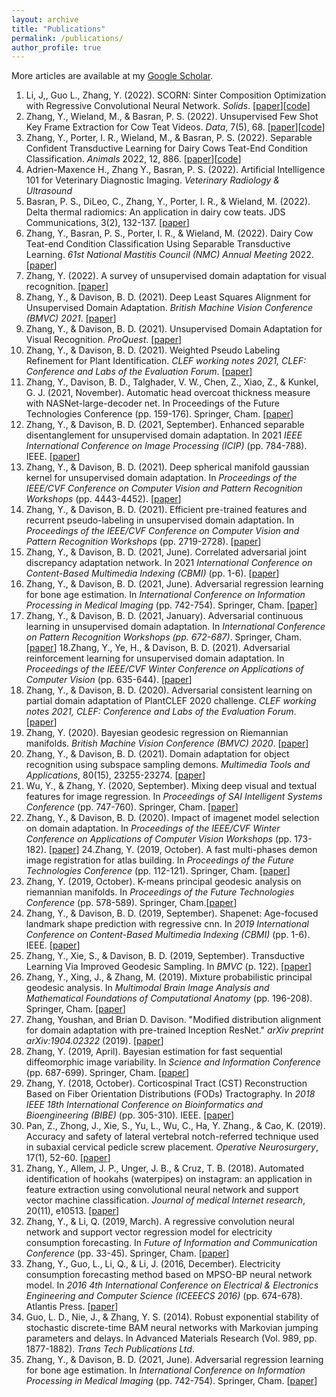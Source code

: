 ```yaml
---
layout: archive
title: "Publications"
permalink: /publications/
author_profile: true
---
```

More articles are available at my [Google Scholar](https://scholar.google.com/citations?user=47ItLM8AAAAJ&hl=en).

1. Li, J,, Guo L., Zhang, Y. (2022). SCORN: Sinter Composition Optimization with Regressive Convolutional Neural Network. <em>Solids</em>. \[[paper](https://github.com/YoushanZhang/YoushanZhang.github.io/blob/master/files/Unsupervised%20Few%20Shot%20Key%20Frame%20Extractionpdf)\]\[[code](https://github.com/YoushanZhang/SCORN)\]
2. Zhang, Y., Wieland, M., & Basran, P. S. (2022). Unsupervised Few Shot Key Frame Extraction for Cow Teat Videos. <em>Data</em>, 7(5), 68. \[[paper](https://github.com/YoushanZhang/YoushanZhang.github.io/blob/master/files/Unsupervised%20Few%20Shot%20Key%20Frame%20Extraction%20for%20Cow%20Teat%20Videos.pdf)\]\[[code](https://github.com/YoushanZhang/UFSKFE)\]
3. Zhang, Y., Porter, I. R., Wieland, M., & Basran, P. S. (2022). Separable Confident Transductive Learning for Dairy Cows Teat-End Condition Classification. <em>Animals</em> 2022, 12, 886. \[[paper](https://github.com/YoushanZhang/YoushanZhang.github.io/blob/master/files/Separable%20Confident%20Transductive%20Learning%20for%20Dairy%20Cows.pdf)\]\[[code](https://github.com/YoushanZhang/SCTL)\]
4. Adrien-Maxence H., Zhang Y., Basran, P. S. (2022). Artificial Intelligence 101 for Veterinary Diagnostic Imaging. <em>Veterinary Radiology & Ultrasound</em>
5. Basran, P. S., DiLeo, C., Zhang, Y., Porter, I. R., & Wieland, M. (2022). Delta thermal radiomics: An application in dairy cow teats. JDS Communications, 3(2), 132-137. \[[paper](https://github.com/YoushanZhang/YoushanZhang.github.io/blob/master/files/Delta%20thermal%20radiomics%20An%20application%20in%20dairy.pdf)\]
6. Zhang, Y., Basran, P. S., Porter, I. R., & Wieland, M. (2022). Dairy Cow Teat-end Condition Classification Using Separable Transductive Learning. <em>61st National Mastitis Council (NMC) Annual Meeting</em> 2022. \[[paper](https://github.com/YoushanZhang/YoushanZhang.github.io/blob/master/files/Dairy%20Cow%20Teat-end%20Condition%20Classification%20Using%20Separable%20Transductive%20Learning.pdf)\]
7. Zhang, Y. (2022). A survey of unsupervised domain adaptation for visual recognition. \[[paper](https://github.com/YoushanZhang/YoushanZhang.github.io/blob/master/files/A%20Survey%20of%20Unsupervised%20Domain%20Adaptation%20for%20Visual%20Recognition.pdf)\]
8. Zhang, Y., & Davison, B. D. (2021). Deep Least Squares Alignment for Unsupervised Domain Adaptation. <em>British Machine Vision Conference (BMVC) 2021</em>. \[[paper](https://github.com/YoushanZhang/YoushanZhang.github.io/blob/master/files/Deep%20Least%20Squares%20Alignment%20for%20UDA.pdf)\]
9. Zhang, Y., & Davison, B. D. (2021). Unsupervised Domain Adaptation for Visual Recognition. <em>ProQuest</em>. \[[paper](https://www.researchgate.net/profile/Youshan-Zhang-2/publication/355886005_Unsupervised_Domain_Adaptation_for_Visual_Recognition/links/618293e93c987366c31fe01c/Unsupervised-Domain-Adaptation-for-Visual-Recognition.pdf)\]
10. Zhang, Y., & Davison, B. D. (2021). Weighted Pseudo Labeling Refinement for Plant Identification. <em>CLEF working notes 2021, CLEF: Conference and Labs of the Evaluation Forum</em>. \[[paper](https://github.com/YoushanZhang/YoushanZhang.github.io/blob/master/files/Weighted_Pseudo_Labeling_Refinement_for_Plant_Identification%20(1).pdf)\]
11. Zhang, Y., Davison, B. D., Talghader, V. W., Chen, Z., Xiao, Z., & Kunkel, G. J. (2021, November). Automatic head overcoat thickness measure with NASNet-large-decoder net. In </em>Proceedings of the Future Technologies Conference</em> (pp. 159-176). Springer, Cham. \[[paper](https://github.com/YoushanZhang/YoushanZhang.github.io/blob/master/files/Automatic%20Head%20Overcoat%20Thickness%20Measure%20with%20NASNet-Large-Decoder%20Net.pdf)\]
12. Zhang, Y., & Davison, B. D. (2021, September). Enhanced separable disentanglement for unsupervised domain adaptation. In 2021 <em>IEEE International Conference on Image Processing (ICIP)</em> (pp. 784-788). IEEE. \[[paper](https://github.com/YoushanZhang/YoushanZhang.github.io/blob/master/files/ENHANCED%20SEPARABLE%20DISENTANGLEMENT%20FOR%20UDA.pdf)\]
13. Zhang, Y., & Davison, B. D. (2021). Deep spherical manifold gaussian kernel for unsupervised domain adaptation. In <em>Proceedings of the IEEE/CVF Conference on Computer Vision and Pattern Recognition Workshops </em> (pp. 4443-4452). \[[paper](https://github.com/YoushanZhang/YoushanZhang.github.io/blob/master/files/Zhang_Deep_Spherical_Manifold_Gaussian_Kernel_for_Unsupervised_Domain_Adaptation_CVPRW_2021_paper.pdf)\]
14. Zhang, Y., & Davison, B. D. (2021). Efficient pre-trained features and recurrent pseudo-labeling in unsupervised domain adaptation. In <em>Proceedings of the IEEE/CVF Conference on Computer Vision and Pattern Recognition Workshops</em> (pp. 2719-2728). \[[paper](https://github.com/YoushanZhang/YoushanZhang.github.io/blob/master/files/Zhang_Efficient_Pre-Trained_Features_and_Recurrent_Pseudo-Labeling_in_Unsupervised_Domain_Adaptation_CVPRW_2021_paper.pdf)\]
15. Zhang, Y., & Davison, B. D. (2021, June). Correlated adversarial joint discrepancy adaptation network. In 2021 <em>International Conference on Content-Based Multimedia Indexing (CBMI)</em> (pp. 1-6). \[[paper](https://github.com/YoushanZhang/YoushanZhang.github.io/blob/master/files/Correlated%20Adversarial%20Joint%20Discrepancy.pdf)\]
16. Zhang, Y., & Davison, B. D. (2021, June). Adversarial regression learning for bone age estimation. In <em>International Conference on Information Processing in Medical Imaging</em> (pp. 742-754). Springer, Cham. \[[paper](https://github.com/YoushanZhang/YoushanZhang.github.io/blob/master/files/Adversarial_Regression_Learning_for_Bone_Age_Estimation_IPMI1.pdf)\]
17. Zhang, Y., & Davison, B. D. (2021, January). Adversarial continuous learning in unsupervised domain adaptation. In <em>International Conference on Pattern Recognition Workshops (pp. 672-687)</em>. Springer, Cham. \[[paper](https://github.com/YoushanZhang/YoushanZhang.github.io/blob/master/files/Adversarial_Continuous_Learning_in_Unsupervised_Domain_Adaptation%20(1).pdf)\]
18.Zhang, Y., Ye, H., & Davison, B. D. (2021). Adversarial reinforcement learning for unsupervised domain adaptation. In <em>Proceedings of the IEEE/CVF Winter Conference on Applications of Computer Vision</em> (pp. 635-644). \[[paper](https://github.com/YoushanZhang/YoushanZhang.github.io/blob/master/files/Zhang_Adversarial_Reinforcement_Learning_for_Unsupervised_Domain_Adaptation_WACV_2021_paper.pdf)\]
19. Zhang, Y., & Davison, B. D. (2020). Adversarial consistent learning on partial domain adaptation of PlantCLEF 2020 challenge. <em>CLEF working notes 2021, CLEF: Conference and Labs of the Evaluation Forum</em>. \[[paper](https://github.com/YoushanZhang/YoushanZhang.github.io/blob/master/files/Adversarial_Consistent_Learning_on_Partial_Domain_.pdf)\]
20. Zhang, Y. (2020). Bayesian geodesic regression on Riemannian manifolds. <em>British Machine Vision Conference (BMVC) 2020</em>. \[[paper](https://github.com/YoushanZhang/YoushanZhang.github.io/blob/master/files/Bayesian%20Geodesic%20Regression%20on.pdf)\]
21. Zhang, Y., & Davison, B. D. (2021). Domain adaptation for object recognition using subspace sampling demons. <em>Multimedia Tools and Applications</em>, 80(15), 23255-23274. \[[paper](https://github.com/YoushanZhang/YoushanZhang.github.io/blob/master/files/Zhang-Davison2021_Article_DomainAdaptationForObjectRecog%20(1).pdf)\]
22. Wu, Y., & Zhang, Y. (2020, September). Mixing deep visual and textual features for image regression. In <em>Proceedings of SAI Intelligent Systems Conference</em> (pp. 747-760). Springer, Cham. \[[paper](https://github.com/YoushanZhang/YoushanZhang.github.io/blob/master/files/Mixing_Deep_Visual_and_Textual_Feature_for_Image_Regression2.pdf)\]
23. Zhang, Y., & Davison, B. D. (2020). Impact of imagenet model selection on domain adaptation. In <em>Proceedings of the IEEE/CVF Winter Conference on Applications of Computer Vision Workshops</em> (pp. 173-182). \[[paper](https://github.com/YoushanZhang/YoushanZhang.github.io/blob/master/files/Zhang_Impact_of_ImageNet_Model_Selection_on_Domain_Adaptation_WACVW_2020_paper.pdf)\]
24.Zhang, Y. (2019, October). A fast multi-phases demon image registration for atlas building. In <em>Proceedings of the Future Technologies Conference</em> (pp. 112-121). Springer, Cham. \[[paper](https://github.com/YoushanZhang/YoushanZhang.github.io/blob/master/files/Zhang2020_Chapter_AFastMulti-phasesDemonImageReg.pdf)\]
25. Zhang, Y. (2019, October). K-means principal geodesic analysis on riemannian manifolds. In <em>Proceedings of the Future Technologies Conference</em> (pp. 578-589). Springer, Cham.\[[paper](https://github.com/YoushanZhang/YoushanZhang.github.io/blob/master/files/Zhang2020_Chapter_K-meansPrincipalGeodesicAnalys.pdf)\]
26. Zhang, Y., & Davison, B. D. (2019, September). Shapenet: Age-focused landmark shape prediction with regressive cnn. In <em>2019 International Conference on Content-Based Multimedia Indexing (CBMI)</em> (pp. 1-6). IEEE. \[[paper](https://github.com/YoushanZhang/YoushanZhang.github.io/blob/master/files/ShapeNet__Age_focused_Landmark_Shape_Prediction_with_Regressive_CNN%20(1).pdf)\]
27. Zhang, Y., Xie, S., & Davison, B. D. (2019, September). Transductive Learning Via Improved Geodesic Sampling. In <em>BMVC</em> (p. 122). \[[paper](https://github.com/YoushanZhang/YoushanZhang.github.io/blob/master/files/Transductive%20Learning%20Via%20Improved.pdf)\]
28. Zhang, Y., Xing, J., & Zhang, M. (2019). Mixture probabilistic principal geodesic analysis. In <em>Multimodal Brain Image Analysis and Mathematical Foundations of Computational Anatomy</em> (pp. 196-208). Springer, Cham. \[[paper](https://github.com/YoushanZhang/YoushanZhang.github.io/blob/master/files/Mixture%20Probabilistic%20Principal%20Geodesic.pdf)\]
29. Zhang, Youshan, and Brian D. Davison. "Modified distribution alignment for domain adaptation with pre-trained Inception ResNet." <em>arXiv preprint arXiv:1904.02322</em> (2019). \[[paper](https://github.com/YoushanZhang/YoushanZhang.github.io/blob/master/files/Modified%20Distribution%20Alignment%20for%20Domain%20Adaptation%20with%20Pre-trained%20Inception.pdf)\]
30. Zhang, Y. (2019, April). Bayesian estimation for fast sequential diffeomorphic image variability. In <em>Science and Information Conference</em> (pp. 687-699). Springer, Cham. \[[paper](https://github.com/YoushanZhang/YoushanZhang.github.io/blob/master/files/Zhang2020_Chapter_BayesianEstimationForFastSeque.pdf)\]
31. Zhang, Y. (2018, October). Corticospinal Tract (CST) Reconstruction Based on Fiber Orientation Distributions (FODs) Tractography. In <em>2018 IEEE 18th International Conference on Bioinformatics and Bioengineering (BIBE)</em> (pp. 305-310). IEEE. \[[paper](https://github.com/YoushanZhang/YoushanZhang.github.io/blob/master/files/CorticospinalTractCSTreconstructionbasedonfiberorientationdistributionsFODstractography.pdf)\]
32. Pan, Z., Zhong, J., Xie, S., Yu, L., Wu, C., Ha, Y. Zhang.,  & Cao, K. (2019). Accuracy and safety of lateral vertebral notch-referred technique used in subaxial cervical pedicle screw placement. <em>Operative Neurosurgery</em>, 17(1), 52-60. \[[paper](https://github.com/YoushanZhang/YoushanZhang.github.io/blob/master/files/AccuracyandSafetyofLateralVertebralNotch-ReferredTechniqueUsedinSubaxialCervicalPedicleScrewPlacement.pdf)\]
33. Zhang, Y., Allem, J. P., Unger, J. B., & Cruz, T. B. (2018). Automated identification of hookahs (waterpipes) on instagram: an application in feature extraction using convolutional neural network and support vector machine classification. <em>Journal of medical Internet research</em>, 20(11), e10513. \[[paper](https://github.com/YoushanZhang/YoushanZhang.github.io/blob/master/files/Automated%20Identification%20of%20Hookahs%20(Waterpipes)%20on%20Instagram.pdf)\]
34. Zhang, Y., & Li, Q. (2019, March). A regressive convolution neural network and support vector regression model for electricity consumption forecasting. In <em>Future of Information and Communication Conference</em> (pp. 33-45). Springer, Cham. \[[paper](https://github.com/YoushanZhang/YoushanZhang.github.io/blob/master/files/ARegressiveConvolutionNeuralnetworkand.pdf)\]
35. Zhang, Y., Guo, L., Li, Q., & Li, J. (2016, December). Electricity consumption forecasting method based on MPSO-BP neural network model. In <em>2016 4th International Conference on Electrical & Electronics Engineering and Computer Science (ICEEECS 2016)</em> (pp. 674-678). Atlantis Press. \[[paper](https://github.com/YoushanZhang/YoushanZhang.github.io/blob/master/files/ElectricityconsumptionforecastingmethodbasedonMPSO-BPneuralnetworkmodel.pdf)\]
36. Guo, L. D., Nie, J., & Zhang, Y. S. (2014). Robust exponential stability of stochastic discrete-time BAM neural networks with Markovian jumping parameters and delays. In Advanced Materials Research (Vol. 989, pp. 1877-1882). <em>Trans Tech Publications Ltd</em>. 
37. Zhang, Y., & Davison, B. D. (2021, June). Adversarial regression learning for bone age estimation. In <em>International Conference on Information Processing in Medical Imaging</em> (pp. 742-754). Springer, Cham. \[[paper](https://github.com/YoushanZhang/YoushanZhang.github.io/blob/master/files/Adversarial_Regression_Learning_for_Bone_Age_Estimation_IPMI1.pdf)\]










<!--  {% if author.googlescholar %}
  You can also find my articles on <u><a href="{{author.googlescholar}}">[my Google Scholar profile](https://scholar.google.com/citations?user=47ItLM8AAAAJ&hl=en)</a>.</u>
{% endif %}

{% include base_path %}

{% for post in site.publications reversed %}
  {% include archive-single.html %}
{% endfor %}
--> 
